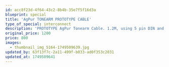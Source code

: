 ```yaml
---
id: acc8f23d-4f64-43c2-8b4b-35e7f5f16d3a
blueprint: special
title: 'AgPur TONEARM PROTOTYPE CABLE'
type_of_special: interconnect
description: 'PROTOTYPE AgPur Tonearm Cable. 1.2M, using 5 pin DIN and RCAs.  I decided to NOT make more except upon request as the DIN connectors are a PITA to wire for my aging eyes! With separate ground too.'
original_price: 1200
price: 800
images:
  - thumbnail_img_5164-1749509639.jpg
updated_by: 63f13f7c-2a11-499f-b033-ad0f353c2031
updated_at: 1749509641
---
```

